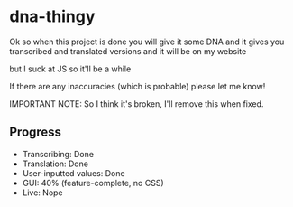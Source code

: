 # dna-thingy
Ok so when this project is done you will give it some DNA and it gives you transcribed and translated versions and it will be on my website

but I suck at JS so it'll be a while

If there are any inaccuracies (which is probable) please let me know!

IMPORTANT NOTE: So I think it's broken, I'll remove this when fixed.
## Progress
* Transcribing: Done
* Translation: Done
* User-inputted values: Done
* GUI: 40% (feature-complete, no CSS)
* Live: Nope
